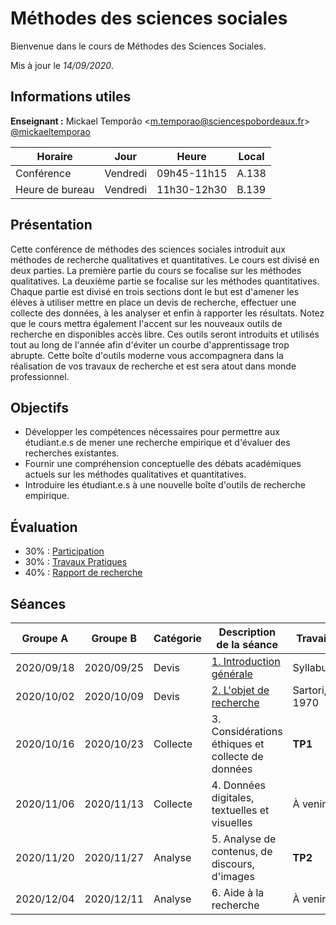 # Méthodes des sciences sociales
Bienvenue dans le cours de Méthodes des Sciences Sociales.

Mis à jour le *14/09/2020*.


## Informations utiles

**Enseignant :** Mickael Temporão <[m.temporao@sciencespobordeaux.fr](mailto:m.temporao@sciencespobordeaux.fr)>  [@mickaeltemporao](https://twitter.com/mickaeltemporao)

| Horaire         | Jour          | Heure       | Local |
| -------------   | ------------- | -           | -     |
| Conférence      | Vendredi      | 09h45-11h15 | A.138 |
| Heure de bureau | Vendredi      | 11h30-12h30 | B.139 |


## Présentation

Cette conférence de méthodes des sciences sociales introduit aux méthodes de recherche qualitatives et quantitatives. Le cours est divisé en deux parties. La première partie du cours se focalise sur les méthodes qualitatives. La deuxième partie se focalise sur les méthodes quantitatives. Chaque partie est divisé en trois sections dont le but est d'amener les élèves à utiliser mettre en place un devis de recherche, effectuer une collecte des données, à les analyser et enfin à rapporter les résultats. Notez que le cours mettra également l'accent sur les nouveaux outils de recherche en disponibles accès libre. Ces outils seront introduits et utilisés tout au long de l'année afin d'éviter un courbe d'apprentissage trop abrupte. Cette boîte d'outils moderne vous accompagnera dans la réalisation de vos travaux de recherche et est sera atout dans monde professionnel.

## Objectifs
- Développer les compétences nécessaires pour permettre aux étudiant.e.s de mener une recherche empirique et d'évaluer des recherches existantes.
- Fournir une compréhension conceptuelle des débats académiques actuels sur les méthodes qualitatives et quantitatives.
- Introduire les étudiant.e.s à une nouvelle boîte d'outils de recherche empirique.

## Évaluation

- 30% : [Participation](part.md)
- 30% : [Travaux Pratiques](tp.md)
- 40% : [Rapport de recherche](rapport.md)

## Séances

| Groupe A   | Groupe B   | Catégorie | Description de la séance                          | Travail       |
| -          | -          | -         | -                                                 | -             |
| 2020/09/18 | 2020/09/25 | Devis     | [1. Introduction générale](sess/1_devis_intro.md) | Syllabus      |
| 2020/10/02 | 2020/10/09 | Devis     | [2. L'objet de recherche](sess/2_devis_objet.md)  | Sartori, 1970 |
| 2020/10/16 | 2020/10/23 | Collecte  | 3. Considérations éthiques et collecte de données | **TP1**       |
| 2020/11/06 | 2020/11/13 | Collecte  | 4. Données digitales, textuelles et visuelles     | À venir       |
| 2020/11/20 | 2020/11/27 | Analyse   | 5. Analyse de contenus, de discours, d'images     | **TP2**       |
| 2020/12/04 | 2020/12/11 | Analyse   | 6. Aide à la recherche                            | À venir       |

